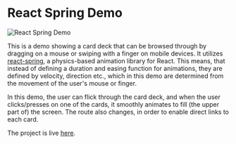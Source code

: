 # React Spring Demo

![React Spring Demo](https://imgur.com/glDwX8X.gif)

This is a demo showing a card deck that can be browsed through by dragging on a mouse or swiping with a finger on mobile devices. It utilizes [react-spring](https://github.com/react-spring/react-spring), a physics-based animation library for React. This means, that instead of defining a duration and easing function for animations, they are defined by velocity, direction etc., which in this demo are determined from the movement of the user's mouse or finger.

In this demo, the user can flick through the card deck, and when the user clicks/presses on one of the cards, it smoothly animates to fill (the upper part of) the screen. The route also changes, in order to enable direct links to each card.

The project is live [here](https://stupefied-lamarr-ef2102.netlify.com/).
